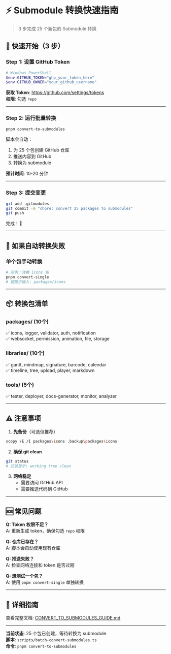 # ⚡ Submodule 转换快速指南

> 3 步完成 25 个新包的 Submodule 转换

## 🚀 快速开始（3 步）

### Step 1: 设置 GitHub Token

```powershell
# Windows PowerShell
$env:GITHUB_TOKEN="ghp_your_token_here"
$env:GITHUB_OWNER="your_github_username"
```

**获取 Token**: https://github.com/settings/tokens  
**权限**: 勾选 `repo`

---

### Step 2: 运行批量转换

```bash
pnpm convert-to-submodules
```

脚本会自动：
1. 为 25 个包创建 GitHub 仓库
2. 推送内容到 GitHub
3. 转换为 submodule

**预计时间**: 10-20 分钟

---

### Step 3: 提交变更

```bash
git add .gitmodules
git commit -m "chore: convert 25 packages to submodules"
git push
```

完成！🎉

---

## 🔧 如果自动转换失败

### 单个包手动转换

```bash
# 示例：转换 icons 包
pnpm convert-single
# 按提示输入: packages/icons
```

---

## 📦 转换包清单

### packages/ (10个)
✅ icons, logger, validator, auth, notification  
✅ websocket, permission, animation, file, storage

### libraries/ (10个)
✅ gantt, mindmap, signature, barcode, calendar  
✅ timeline, tree, upload, player, markdown

### tools/ (5个)
✅ tester, deployer, docs-generator, monitor, analyzer

---

## ⚠️ 注意事项

1. **先备份**（可选但推荐）
```bash
xcopy /E /I packages\icons .backup\packages\icons
```

2. **确保 git clean**
```bash
git status
# 应该显示: working tree clean
```

3. **网络稳定**
   - 需要访问 GitHub API
   - 需要推送代码到 GitHub

---

## 🆘 常见问题

**Q: Token 权限不足？**  
A: 重新生成 token，确保勾选 `repo` 权限

**Q: 仓库已存在？**  
A: 脚本会自动使用现有仓库

**Q: 推送失败？**  
A: 检查网络连接和 token 是否过期

**Q: 想测试一个包？**  
A: 使用 `pnpm convert-single` 单独转换

---

## 📖 详细指南

查看完整文档: [CONVERT_TO_SUBMODULES_GUIDE.md](./CONVERT_TO_SUBMODULES_GUIDE.md)

---

**当前状态**: 25 个包已创建，等待转换为 submodule  
**脚本**: `scripts/batch-convert-submodules.ts`  
**命令**: `pnpm convert-to-submodules`


